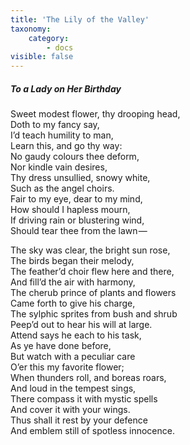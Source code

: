 ```yaml
---
title: 'The Lily of the Valley'
taxonomy:
    category:
        - docs
visible: false
---
```


##### To a Lady on Her Birthday

Sweet modest flower, thy drooping head,  
Doth to my fancy say,  
I’d teach humility to man,  
Learn this, and go thy way:  
No gaudy colours thee deform,  
Nor kindle vain desires,  
Thy dress unsullied, snowy white,  
Such as the angel choirs.  
Fair to my eye, dear to my mind,  
How should I hapless mourn,  
If driving rain or blustering wind,  
Should tear thee from the lawn —   

The sky was clear, the bright sun rose,  
The birds began their melody,  
The feather’d choir flew here and there,  
And fill’d the air with harmony,  
The cherub prince of plants and flowers  
Came forth to give his charge,  
The sylphic sprites from bush and shrub  
Peep’d out to hear his will at large.  
Attend says he each to his task,  
As ye have done before,  
But watch with a peculiar care  
O’er this my favorite flower;  
When thunders roll, and boreas roars,  
And loud in the tempest sings,  
There compass it with mystic spells  
And cover it with your wings.  
Thus shall it rest by your defence  
And emblem still of spotless innocence.
